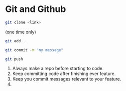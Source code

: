# Git and Github

```bash
git clone <link>
```

(one time only)

```bash
git add .
```

```bash
git commit -m "my message"
```

```bash
git push
```

1. Always make a repo before starting to code.
1. Keep committing code after finishing ever feature.
1. Keep you commit messages relevant to your feature.
1. 